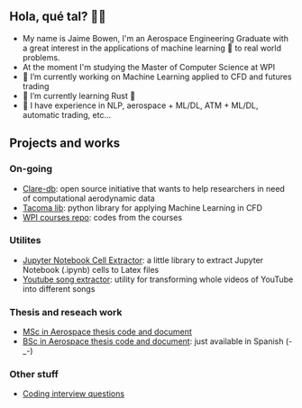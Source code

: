 ## Hola, qué tal? 👋👋 
- My name is Jaime Bowen, I'm an Aerospace Engineering Graduate with a great interest in the applications of machine learning 🤖  to real world problems.
- At the moment I'm studying the Master of Computer Science at WPI
- 🔭 I’m currently working on Machine Learning applied to CFD and futures trading
- 🌱 I’m currently learning Rust 🦀 
- 🤖 I have experience in NLP, aerospace + ML/DL, ATM + ML/DL, automatic trading, etc...


## Projects and works

### On-going
* [Clare-db](https://github.com/jaimebw/clare-db): open source initiative that wants to help researchers in need of computational aerodynamic data
* [Tacoma lib](https://github.com/TACOMA-INTA/tacoma-lib): python library for applying Machine Learning in CFD
* [WPI courses repo](https://github.com/404): codes from the courses
### Utilites
* [Jupyter Notebook Cell Extractor](https://github.com/jaimebw/jupyter_cell_extractor): a little library to extract Jupyter Notebook (.ipynb) cells to Latex files
* [Youtube song extractor](https://github.com/jaimebw/song_extractor): utility for transforming whole videos of YouTube into different songs
### Thesis and reseach work
* [MSc in Aerospace thesis code and document](https://github.com/jaimebw/tfm)
* [BSc in Aerospace thesis code and document](https://github.com/jaimebw/tfg): just available in Spanish (-_-)
### Other stuff
* [Coding interview questions](https://github.com/jaimebw/coding_interviews_tests)


